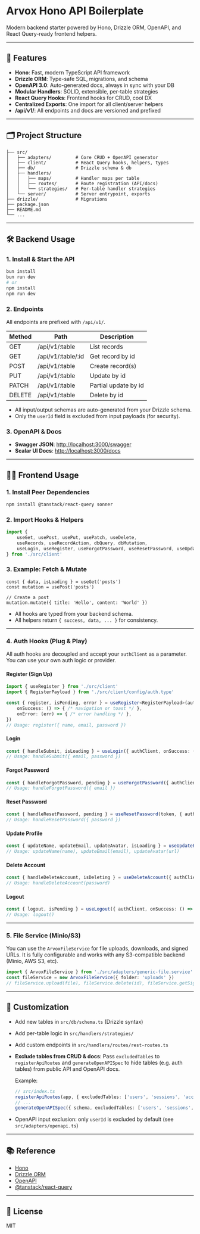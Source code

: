 
# Arvox Hono API Boilerplate

Modern backend starter powered by Hono, Drizzle ORM, OpenAPI, and React Query-ready frontend helpers.

---

## 🚀 Features
- **Hono**: Fast, modern TypeScript API framework
- **Drizzle ORM**: Type-safe SQL, migrations, and schema
- **OpenAPI 3.0**: Auto-generated docs, always in sync with your DB
- **Modular Handlers**: SOLID, extensible, per-table strategies
- **React Query Hooks**: Frontend hooks for CRUD, cool DX
- **Centralized Exports**: One import for all client/server helpers
- **/api/v1/**: All endpoints and docs are versioned and prefixed

---

## 🗂️ Project Structure

```
├── src/
│   ├── adapters/         # Core CRUD + OpenAPI generator
│   ├── client/           # React Query hooks, helpers, types
│   ├── db/               # Drizzle schema & db
│   ├── handlers/
│   │   ├── maps/         # Handler maps per table
│   │   ├── routes/       # Route registration (API/docs)
│   │   └── strategies/   # Per-table handler strategies
│   └── server/           # Server entrypoint, exports
├── drizzle/              # Migrations
├── package.json
├── README.md
└── ...
```

---

## 🛠️ Backend Usage

### 1. Install & Start the API
```bash
bun install
bun run dev
# or
npm install
npm run dev
```

### 2. Endpoints
All endpoints are prefixed with `/api/v1/`.

| Method | Path                        | Description                |
|--------|-----------------------------|----------------------------|
| GET    | /api/v1/:table              | List records               |
| GET    | /api/v1/:table/:id          | Get record by id           |
| POST   | /api/v1/:table              | Create record(s)           |
| PUT    | /api/v1/:table              | Update by id               |
| PATCH  | /api/v1/:table              | Partial update by id       |
| DELETE | /api/v1/:table              | Delete by id               |

- All input/output schemas are auto-generated from your Drizzle schema.
- Only the `userId` field is excluded from input payloads (for security).

### 3. OpenAPI & Docs
- **Swagger JSON**:   [http://localhost:3000/swagger](http://localhost:3000/api/v1/swagger)
- **Scalar UI Docs**: [http://localhost:3000/docs](http://localhost:3000/api/v1/docs)

---


## 🧑‍💻 Frontend Usage

### 1. Install Peer Dependencies
```bash
npm install @tanstack/react-query sonner
```

### 2. Import Hooks & Helpers
```ts
import {
	useGet, usePost, usePut, usePatch, useDelete,
	useRecords, useRecordAction, dbQuery, dbMutation,
	useLogin, useRegister, useForgotPassword, useResetPassword, useUpdateProfile, useDeleteAccount, useLogout
} from './src/client'
```

### 3. Example: Fetch & Mutate
```tsx
const { data, isLoading } = useGet('posts')
const mutation = usePost('posts')

// Create a post
mutation.mutate({ title: 'Hello', content: 'World' })
```

- All hooks are typed from your backend schema.
- All helpers return `{ success, data, ... }` for consistency.

---

### 4. Auth Hooks (Plug & Play)

All auth hooks are decoupled and accept your `authClient` as a parameter. You can use your own auth logic or provider.

#### Register (Sign Up)
```ts
import { useRegister } from './src/client'
import { RegisterPayload } from './src/client/config/auth.type'

const { register, isPending, error } = useRegister<RegisterPayload>(authClient, {
	onSuccess: () => { /* navigation or toast */ },
	onError: (err) => { /* error handling */ },
})
// Usage: register({ name, email, password })
```

#### Login
```ts
const { handleSubmit, isLoading } = useLogin({ authClient, onSuccess: () => { /* ... */ } })
// Usage: handleSubmit({ email, password })
```

#### Forgot Password
```ts
const { handleForgotPassword, pending } = useForgotPassword({ authClient, redirectTo: '/reset-password', onSuccess: () => { /* ... */ } })
// Usage: handleForgotPassword({ email })
```

#### Reset Password
```ts
const { handleResetPassword, pending } = useResetPassword(token, { authClient, onSuccess: () => { /* ... */ } })
// Usage: handleResetPassword({ password })
```

#### Update Profile
```ts
const { updateName, updateEmail, updateAvatar, isLoading } = useUpdateProfile({ authClient })
// Usage: updateName(name), updateEmail(email), updateAvatar(url)
```

#### Delete Account
```ts
const { handleDeleteAccount, isDeleting } = useDeleteAccount({ authClient, onSuccess: () => { /* ... */ } })
// Usage: handleDeleteAccount(password)
```

#### Logout
```ts
const { logout, isPending } = useLogout({ authClient, onSuccess: () => { /* ... */ } })
// Usage: logout()
```

---

### 5. File Service (Minio/S3)

You can use the `ArvoxFileService` for file uploads, downloads, and signed URLs. It is fully configurable and works with any S3-compatible backend (Minio, AWS S3, etc).

```ts
import { ArvoxFileService } from './src/adapters/generic-file.service'
const fileService = new ArvoxFileService({ folder: 'uploads' })
// fileService.upload(file), fileService.delete(id), fileService.getSignedUrl(id, ext)
```

---


## 🧩 Customization
- Add new tables in `src/db/schema.ts` (Drizzle syntax)
- Add per-table logic in `src/handlers/strategies/`
- Add custom endpoints in `src/handlers/routes/rest-routes.ts`
- **Exclude tables from CRUD & docs**: Pass `excludedTables` to `registerApiRoutes` and `generateOpenAPISpec` to hide tables (e.g. auth tables) from public API and OpenAPI docs.
  
	Example:
	```ts
	// src/index.ts
	registerApiRoutes(app, { excludedTables: ['users', 'sessions', 'accounts'] })
	// ...
	generateOpenAPISpec({ schema, excludedTables: ['users', 'sessions', 'accounts'] })
	```
- OpenAPI input exclusion: only `userId` is excluded by default (see `src/adapters/openapi.ts`)

---

## 📚 Reference
- [Hono](https://hono.dev/)
- [Drizzle ORM](https://orm.drizzle.team/)
- [OpenAPI](https://swagger.io/specification/)
- [@tanstack/react-query](https://tanstack.com/query/latest)

---

## 📝 License
MIT
